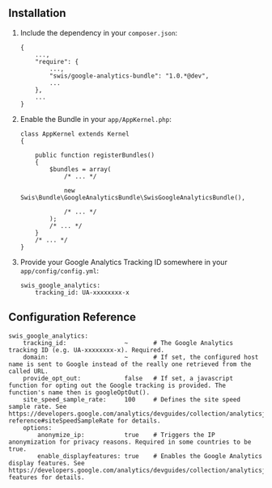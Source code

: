 
## Installation

1. Include the dependency in your ```composer.json```:

    ```
    {
        ...,
        "require": {
            ...,
            "swis/google-analytics-bundle": "1.0.*@dev",
            ...
        },
        ...
    }
    ```
2. Enable the Bundle in your ```app/AppKernel.php```:

    ```
    class AppKernel extends Kernel
    {

        public function registerBundles()
        {
            $bundles = array(
                /* ... */

                new Swis\Bundle\GoogleAnalyticsBundle\SwisGoogleAnalyticsBundle(),

                /* ... */
            );
            /* ... */
        }
        /* ... */
    }
    ```
3. Provide your Google Analytics Tracking ID somewhere in your ```app/config/config.yml```:

    ```
    swis_google_analytics:
        tracking_id: UA-xxxxxxxx-x
    ```


## Configuration Reference
```
swis_google_analytics:
    tracking_id:                ~       # The Google Analytics tracking ID (e.g. UA-xxxxxxxx-x). Required.
    domain:                     ~       # If set, the configured host name is sent to Google instead of the really one retrieved from the called URL.
    provide_opt_out:            false   # If set, a javascript function for opting out the Google tracking is provided. The function's name then is googleOptOut().
    site_speed_sample_rate:     100     # Defines the site speed sample rate. See https://developers.google.com/analytics/devguides/collection/analyticsjs/field-reference#siteSpeedSampleRate for details.
    options:
        anonymize_ip:           true    # Triggers the IP anonymization for privacy reasons. Required in some countries to be true.
        enable_displayfeatures: true    # Enables the Google Analytics display features. See https://developers.google.com/analytics/devguides/collection/analyticsjs/display-features for details.
```
